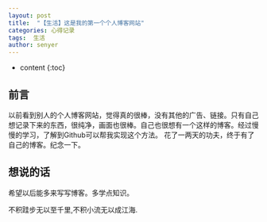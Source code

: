 ```yaml
---
layout: post
title:  "【生活】这是我的第一个个人博客网站"
categories: 心得记录
tags:  生活 
author: senyer
---
```


* content
{:toc}




## 前言
以前看到别人的个人博客网站，觉得真的很棒，没有其他的广告、链接。只有自己想记录下来的东西，很纯净，画面也很棒。自己也很想有一个这样的博客。经过慢慢的学习，了解到Github可以帮我实现这个方法。 花了一两天的功夫，终于有了自己的博客。纪念一下。
## 想说的话
希望以后能多来写写博客。多学点知识。

不积跬步无以至千里,不积小流无以成江海.
 


